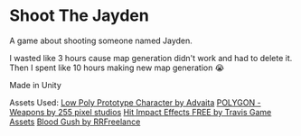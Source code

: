 # Shoot The Jayden
A game about shooting someone named Jayden.

I wasted like 3 hours cause map generation didn't work and had to delete it.
Then I spent like 10 hours making new map generation 😭

Made in Unity

Assets Used:
[Low Poly Prototype Character by Advaita](https://assetstore.unity.com/packages/3d/characters/humanoids/low-poly-prototype-character-294200)
[POLYGON - Weapons by 255 pixel studios](https://assetstore.unity.com/packages/3d/props/guns/polygon-weapons-157724)
[Hit Impact Effects FREE by Travis Game Assets](https://assetstore.unity.com/packages/vfx/particles/hit-impact-effects-free-218385)
[Blood Gush by RRFreelance](https://assetstore.unity.com/packages/vfx/particles/blood-gush-73426)